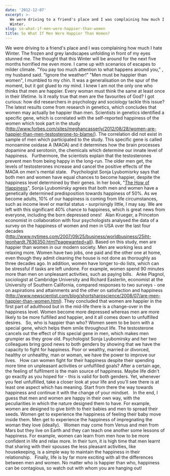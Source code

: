 ```yaml
---
date: '2012-12-07'
excerpt: >-
  We were driving to a friend's place and I was complaining how much I hate
  Winter.
slug: so-what-if-men-were-happier-than-women
title: So What If Men Were Happier Than Women?
---
```


We were driving to a friend's place and I was complaining how much I hate Winter. The frozen and grey landscapes unfolding in front of my eyes stunned me. The thought that this Winter will be around for the next five months horrified me even more. I came up with scenarios of escapes to milder climate. "You pay too much attention to what happens around you," , my husband said. "Ignore the weather!"
"Men must be happier than women", I mumbled to my chin. It was a generalisation on the spur of the moment, but it got glued to my mind. I knew I am not the only one who thinks that men are happier. Every woman must think the same at least once in their lifetime. Is it really true that men are the favourites of God? I got curious: how did researchers in psychology and sociology tackle this issue?
The latest results come from research in genetics, which concludes that women may actually be happier than men. Scientists in genetics identified a specific gene, which is correlated with the self-reported happiness of the women which took part in the study (<http://www.forbes.com/sites/meghancasserly/2012/08/28/women-are-happier-than-men-testosterone-to-blame/>). The correlation did not exist in sample of men which participated to the study. This specific gene is called monoamine oxidase A (MAOA) and it determines how the brain processes dopamine and serotonin, the chemicals which determine our innate level of happiness.
 
Furthermore, the scientists explain that the testosterones prevent men from being happy in the long-run. The older men get, the levels of testosterones increase and cancel the positive effects of the MAOA on men's mental state.
 
Psychologist Sonja Lyubomisrky says that both men and women have equal chances to become happier, despite the happiness level determined by their genes. In her book, "[The How of Happiness](http://www.amazon.com/gp/product/0143114956/ref=as_li_qf_sp_asin_tl?ie=UTF8&camp=1789&creative=9325&creativeASIN=0143114956&linkCode=as2&tag=flyingthought-20)", Sonja Lyubomirsky agrees that both men and women have a genetically determined predisposition towards happiness of 50%. As we become adults, 10% of our happiness is coming from life circumstances, such as income level or marital status - surprisingly little, I may say. We are left with this significant 40% chance to happiness, which is great news from everyone, including the born depressed ones!
 
Alan Krueger, a Princeton economist in collaboration with four psychologists analysed the data of a survey on the happiness of women and men in USA over the last four decades (<http://www.nytimes.com/2007/09/25/business/worldbusiness/25iht-leonhardt.7636350.html?pagewanted=all>). Based on this study, men are happier than women in our modern society. Men are working less and relaxing more. Women have two jobs, one paid and the other one at home, even though they admit cleaning the house is not done as thoroughly as three decades ago. In addition, women have longer to-do lists, which can be stressful if tasks are left undone. For example, women spend 90 minutes more than men on unpleasant activities, such as paying bills.
 
Anke Plagnol, sociologist at Cambridge University and Richard Easterlin, economist at the University of Southern California, compared responses to two surveys - one on aspirations and attainments and the other on satisfaction and happiness (<http://www.newscientist.com/blog/shortsharpscience/2008/07/are-men-happier-than-women.html>). They concluded that women are happier in the first part of adulthood but in the mid-life there is a change-over in the happiness level. Women become more depressed whereas men are more likely to be more fulfilled and happier, and it all comes down to unfulfilled desires.
 
So, who is happier than who? Women seem to be born with a special gene, which helps them smile throughout life. The testosterone cancels out the effect of this special gene in men, which makes men grumpier as they grow old. Psychologist Sonja Lyubomirsky and her two colleagues bring good news to both genders by showing that we have the capacity to fight for happiness. Poor or wealthy, married or divorced, healthy or unhealthy, man or woman, we have the power to improve our lives.
 
How can women fight for their happiness despite their spending more time on unpleasant activities or unfulfilled goals? After a certain age, the feeling of fulfilment is the main source of happiness. Maybe life didn't go exactly as you hoped for - this is valid for both genders. Yet, whenever you feel unfulfilled, take a closer look at your life and you'll see there is at least one aspect which has meaning. Start from there the way towards happiness and continue it with the change of your mindset.
 
In the end, I guess that men and women are happy in their own way, with the peculiarities in which the nature designed them to have. For example, women are designed to give birth to their babies and men to spread their seeds. Women get to experience the happiness of feeling their baby move inside them. Men get to experience the happiness of impregnating the woman they love (ideally).
 
Women may come from Venus and men from Mars but they live on Earth and they can teach one another some lessons of happiness. For example, women can learn from men how to be more confident in life and relax more. In their turn, it is high time that men learnt that sharing with their spouses the less pleasant activities, like housekeeping, is a simple way to maintain the happiness in their relationship.
 
Finally, life is by far more exciting with all the differences between men and women. No matter who is happier than who, happiness can be contagious, so watch out with whom you are hanging out!
